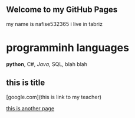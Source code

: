 ## Welcome to my GitHub Pages

my name is nafise532365
i live in tabriz 

# programminh languages
**python**, C#, *Java*, SQL, blah blah


## this is title
[google.com](this is link to my teacher)


[this is another page](./testfile)
